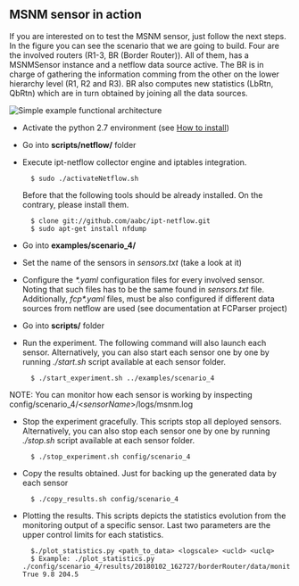 ## MSNM sensor in action

If you are interested on to test the MSNM sensor, just follow the next steps.
In the figure you can see the scenario that we are going to build. Four are the involved routers (R1-3, BR (Border Router)). All of them, 
has a MSNMSensor instance and a netflow data source active. The BR is 
in charge of gathering the information comming from the other on the lower hierarchy level (R1, R2 and R3). BR also computes
 new statistics (LbRtn, QbRtn) which are in turn obtained by joining all the data sources.

![Simple example functional architecture](examples/scenario_4/arquitectura.png "Functional architecture")

- Activate the python 2.7 environment (see [How to install](../README.md))
- Go into **scripts/netflow/** folder
- Execute ipt-netflow collector engine and iptables integration.

		$ sudo ./activateNetflow.sh

     Before that the following tools should be already installed. On the contrary, please install them.

	    $ clone git://github.com/aabc/ipt-netflow.git
	    $ sudo apt-get install nfdump

- Go into **examples/scenario_4/**
- Set the name of the sensors in *sensors.txt* (take a look at it)
- Configure the *\*.yaml* configuration files for every involved sensor. Noting that such files has to be the same found in *sensors.txt* file. 
Additionally, *fcp\*.yaml* files, must be also configured if different data sources from netflow are used 
(see documentation at FCParser project)
- Go into **scripts/** folder
- Run the experiment. The following command will also launch each sensor. Alternatively, you can also start each sensor one by one by running *./start.sh* script available at each sensor folder.

	   	$ ./start_experiment.sh ../examples/scenario_4

 NOTE: You can monitor how each sensor is working by inspecting config/scenario_4/<*sensorName*\>/logs/msnm.log

- Stop the experiment gracefully. This scripts stop all deployed sensors. Alternatively, you can also stop each sensor one by one by running *./stop.sh* script available at each sensor folder.

	   	$ ./stop_experiment.sh config/scenario_4

- Copy the results obtained. Just for backing up the generated data by each sensor

	   	$ ./copy_results.sh config/scenario_4

- Plotting the results. This scripts depicts the statistics evolution from the monitoring output of a specific sensor. Last two parameters are the upper control limits for each statistics.

	   	$./plot_statistics.py <path_to_data> <logscale> <ucld> <uclq> 
	   	$ Example: ./plot_statistics.py ./config/scenario_4/results/20180102_162727/borderRouter/data/monitoring/output/ True 9.8 204.5
